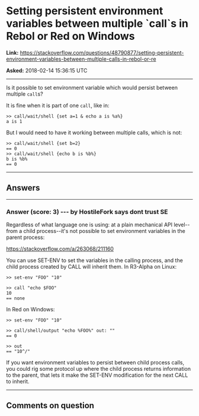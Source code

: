 # Setting persistent environment variables between multiple \`call\`s in Rebol or Red on Windows

**Link:**
<https://stackoverflow.com/questions/48790877/setting-persistent-environment-variables-between-multiple-calls-in-rebol-or-re>

**Asked:** 2018-02-14 15:36:15 UTC

------------------------------------------------------------------------

Is it possible to set environment variable which would persist between
multiple `call`s?

It is fine when it is part of one `call`, like in:

    >> call/wait/shell {set a=1 & echo a is %a%}
    a is 1

But I would need to have it working between multiple calls, which is
not:

    >> call/wait/shell {set b=2}
    == 0
    >> call/wait/shell {echo b is %b%}
    b is %b%
    == 0

------------------------------------------------------------------------

## Answers

------------------------------------------------------------------------

### Answer (score: 3) --- by HostileFork says dont trust SE

Regardless of what language one is using: at a plain mechanical API
level\--from a child process\--it\'s not possible to set environment
variables in the parent process:

<https://stackoverflow.com/a/263068/211160>

You can use SET-ENV to set the variables in the calling process, and the
child process created by CALL will inherit them. In R3-Alpha on Linux:

    >> set-env "FOO" "10"

    >> call "echo $FOO"
    10
    == none

In Red on Windows:

    >> set-env "FOO" "10"

    >> call/shell/output "echo %FOO%" out: ""
    == 0

    >> out
    == "10^/"

If you want environment variables to persist between child process
calls, you could rig some protocol up where the child process returns
information to the parent, that lets it make the SET-ENV modification
for the next CALL to inherit.

------------------------------------------------------------------------

## Comments on question
